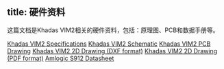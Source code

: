 title: 硬件资料
---

这篇文档是Khadas VIM2相关的硬件资料，包括：原理图、PCB和数据手册等。

[Khadas VIM2 Specifications](http://dl.khadas.com/Hardware/VIM2/Schematic/VIM2_Specs.pdf)
[Khadas VIM2 Schematic](http://dl.khadas.com/Hardware/VIM2/Schematic/VIM2_V12_Sch.pdf)
[Khadas VIM2 PCB Drawing](http://dl.khadas.com/Hardware/VIM2/Schematic/VIM2_V12_Silk.pdf)
[Khadas VIM2 2D Drawing (DXF format)](http://dl.khadas.com/Hardware/VIM2/Schematic/VIM2_V12_DXF.7z)
[Khadas VIM2 2D Drawing (PDF format)](http://dl.khadas.com/Hardware/VIM2/Schematic/VIM2_V12_DXF.pdf)
[Amlogic S912 Datasheet](http://dl.khadas.com/Hardware/VIM2/Datasheet/S912_Datasheet_V0.220170314publicversion-Wesion.pdf)

